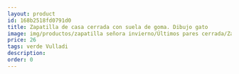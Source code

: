 ```yaml
---
layout: product
id: 168b2518fd0791d0
title: Zapatilla de casa cerrada con suela de goma. Dibujo gato
image: img/productos/zapatilla señora invierno/Últimos pares cerrada/Zapatilla de casa cerrada con suela de goma. Dibujo gato=26=verde Vulladi.webp
price: 26
tags: verde Vulladi
description: 
order: 0
---
```

